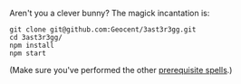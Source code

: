 Aren't you a clever bunny? The magick incantation is:

```
git clone git@github.com:Geocent/3ast3r3gg.git
cd 3ast3r3gg/
npm install
npm start
```
(Make sure you've performed the other <a href="https://nodejs.org/">prerequisite spells</a>.)
